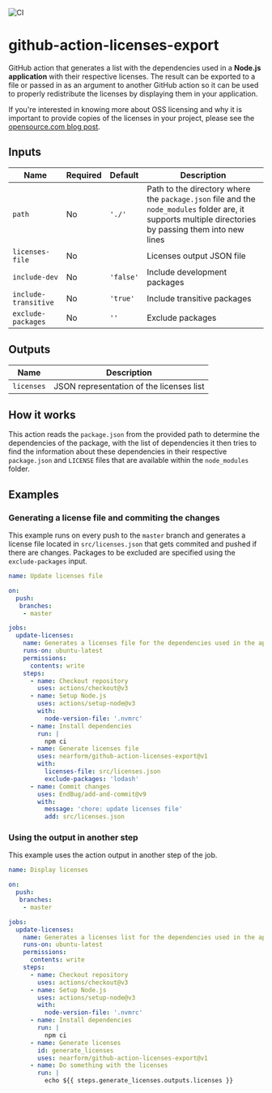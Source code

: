 ![CI](https://github.com/nearform/github-action-licenses-export/actions/workflows/ci.yml/badge.svg?event=push)

# github-action-licenses-export

GitHub action that generates a list with the dependencies used in a **Node.js application** with their respective licenses. The result can be exported to a file or passed in as an argument to another GitHub action so it can be used to properly redistribute the licenses by displaying them in your application.

If you're interested in knowing more about OSS licensing and why it is important to provide copies of the licenses in your project, please see the [opensource.com blog post](https://opensource.com/article/17/9/open-source-licensing).

## Inputs

| Name                 | Required | Default   | Description                                                                                                                                            |
| -------------------- | -------- | --------- | ------------------------------------------------------------------------------------------------------------------------------------------------------ |
| `path`               | No       | `'./'`    | Path to the directory where the `package.json` file and the `node_modules` folder are, it supports multiple directories by passing them into new lines |
| `licenses-file`      | No       |           | Licenses output JSON file                                                                                                                              |
| `include-dev`        | No       | `'false'` | Include development packages                                                                                                                           |
| `include-transitive` | No       | `'true'`  | Include transitive packages                                                                                                                            |
| `exclude-packages`   | No       | `''`      | Exclude packages                                                                                                                            |

## Outputs

| Name       | Description                              |
| ---------- | ---------------------------------------- |
| `licenses` | JSON representation of the licenses list |

## How it works

This action reads the `package.json` from the provided path to determine the dependencies of the package, with the list of dependencies it then tries to find the information about these dependencies in their respective `package.json` and `LICENSE` files that are available within the `node_modules` folder.

## Examples

### Generating a license file and commiting the changes

This example runs on every push to the `master` branch and generates a license file located in `src/licenses.json` that gets commited and pushed if there are changes. Packages to be excluded are specified using the `exclude-packages` input.

```yaml
name: Update licenses file

on:
  push:
   branches:
    - master

jobs:
  update-licenses:
    name: Generates a licenses file for the dependencies used in the application and commits the changes
    runs-on: ubuntu-latest
    permissions:
      contents: write
    steps:
      - name: Checkout repository
        uses: actions/checkout@v3
      - name: Setup Node.js
        uses: actions/setup-node@v3
        with:
          node-version-file: '.nvmrc'
      - name: Install dependencies
        run: |
          npm ci
      - name: Generate licenses file
        uses: nearform/github-action-licenses-export@v1
        with:
          licenses-file: src/licenses.json
          exclude-packages: 'lodash'
      - name: Commit changes
        uses: EndBug/add-and-commit@v9
        with:
          message: 'chore: update licenses file'
          add: src/licenses.json
```

### Using the output in another step

This example uses the action output in another step of the job.

```yaml
name: Display licenses

on:
  push:
   branches:
    - master

jobs:
  update-licenses:
    name: Generates a licenses list for the dependencies used in the application and commits the changes
    runs-on: ubuntu-latest
    permissions:
      contents: write
    steps:
      - name: Checkout repository
        uses: actions/checkout@v3
      - name: Setup Node.js
        uses: actions/setup-node@v3
        with:
          node-version-file: '.nvmrc'
      - name: Install dependencies
        run: |
          npm ci
      - name: Generate licenses
        id: generate_licenses
        uses: nearform/github-action-licenses-export@v1
      - name: Do something with the licenses
        run: |
          echo ${{ steps.generate_licenses.outputs.licenses }}
```
